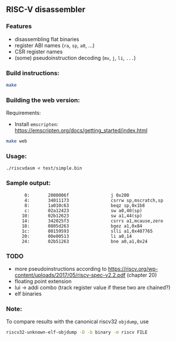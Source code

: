 ## RISC-V disassembler

### Features

- disassembling flat binaries
- register ABI names (`ra`, `sp`, `a0`, ...)
- CSR register names
- (some) pseudoinstruction decoding (`mv`, `j`, `li`, `...`) 

### Build instructions:

```sh
make
```

### Building the web version:

Requirements: 
- Install `emscripten`: https://emscripten.org/docs/getting_started/index.html

```sh
make web
```

### Usage:
```
./riscvdasm < test/simple.bin
```

### Sample output:

```
       0:       2000006f                j 0x200
       4:       34011173                csrrw sp,mscratch,sp
       8:       1a010c63                beqz sp,0x1b8
       c:       02a12423                sw a0,40(sp)
      10:       02b12623                sw a1,44(sp)
      14:       342025f3                csrrs a1,mcause,zero
      18:       0805d263                bgez a1,0x84
      1c:       00159593                slli a1,0x407765
      20:       00e00513                li a0,14
      24:       02b51263                bne a0,a1,0x24
```

### TODO
- more pseudoinstructions according to https://riscv.org/wp-content/uploads/2017/05/riscv-spec-v2.2.pdf (chapter 20)
- floating point extension
- lui -> addi combo (track register value if these two are chained?)
- elf binaries

### Note:
To compare results with the canonical riscv32 `objdump`, use

```sh
riscv32-unknown-elf-objdump -D -b binary -m riscv FILE
```